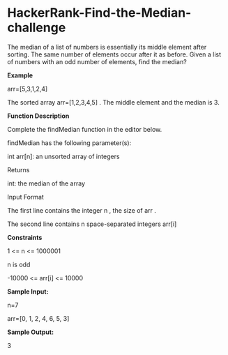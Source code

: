 # HackerRank-Find-the-Median-challenge

The median of a list of numbers is essentially its middle element after sorting. The same number of elements occur after it as before. Given a list of numbers with an odd number of elements, find the median?

**Example**

arr=[5,3,1,2,4]

The sorted array arr=[1,2,3,4,5] . The middle element and the median is 3.

**Function Description**

Complete the findMedian function in the editor below.

findMedian has the following parameter(s):

int arr[n]: an unsorted array of integers

Returns

int: the median of the array

Input Format

The first line contains the integer n , the size of arr .

The second line contains n space-separated integers arr[i]

**Constraints**

1 <= n <= 1000001

n is odd

-10000 <= arr[i] <= 10000

**Sample Input:**

n=7

arr=[0, 1, 2, 4, 6, 5, 3]

**Sample Output:**

3


